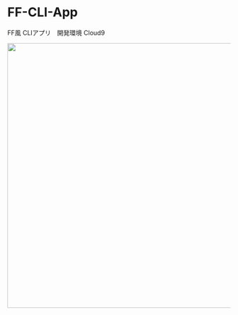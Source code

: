 # FF-CLI-App
FF風 CLIアプリ　開発環境 Cloud9

<p align="center"><img src="https://user-images.githubusercontent.com/68486607/106990969-aa13cd80-67b8-11eb-9f2f-ed1f061e0219.png" width="600"></p>
